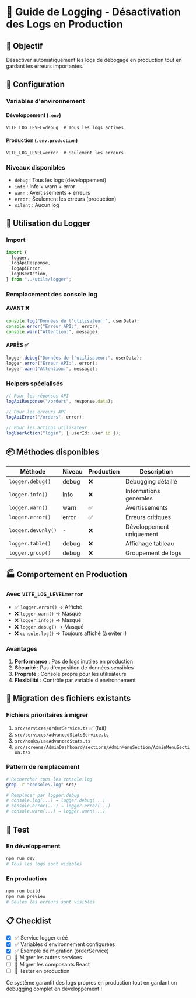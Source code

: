 # 📝 Guide de Logging - Désactivation des Logs en Production

## 🎯 Objectif

Désactiver automatiquement les logs de débogage en production tout en gardant les erreurs importantes.

## 🚀 Configuration

### Variables d'environnement

#### Développement (`.env`)

```env
VITE_LOG_LEVEL=debug  # Tous les logs activés
```

#### Production (`.env.production`)

```env
VITE_LOG_LEVEL=error  # Seulement les erreurs
```

### Niveaux disponibles

- `debug` : Tous les logs (développement)
- `info` : Info + warn + error
- `warn` : Avertissements + erreurs
- `error` : Seulement les erreurs (production)
- `silent` : Aucun log

## 🔧 Utilisation du Logger

### Import

```typescript
import {
  logger,
  logApiResponse,
  logApiError,
  logUserAction,
} from "../utils/logger";
```

### Remplacement des console.log

#### AVANT ❌

```typescript
console.log("Données de l'utilisateur:", userData);
console.error("Erreur API:", error);
console.warn("Attention:", message);
```

#### APRÈS ✅

```typescript
logger.debug("Données de l'utilisateur:", userData);
logger.error("Erreur API:", error);
logger.warn("Attention:", message);
```

### Helpers spécialisés

```typescript
// Pour les réponses API
logApiResponse("/orders", response.data);

// Pour les erreurs API
logApiError("/orders", error);

// Pour les actions utilisateur
logUserAction("login", { userId: user.id });
```

## 📦 Méthodes disponibles

| Méthode            | Niveau | Production | Description              |
| ------------------ | ------ | ---------- | ------------------------ |
| `logger.debug()`   | debug  | ❌         | Debugging détaillé       |
| `logger.info()`    | info   | ❌         | Informations générales   |
| `logger.warn()`    | warn   | ✅         | Avertissements           |
| `logger.error()`   | error  | ✅         | Erreurs critiques        |
| `logger.devOnly()` | -      | ❌         | Développement uniquement |
| `logger.table()`   | debug  | ❌         | Affichage tableau        |
| `logger.group()`   | debug  | ❌         | Groupement de logs       |

## 🏭 Comportement en Production

### Avec `VITE_LOG_LEVEL=error`

- ✅ `logger.error()` → Affiché
- ❌ `logger.warn()` → Masqué
- ❌ `logger.info()` → Masqué
- ❌ `logger.debug()` → Masqué
- ❌ `console.log()` → Toujours affiché (à éviter !)

### Avantages

1. **Performance** : Pas de logs inutiles en production
2. **Sécurité** : Pas d'exposition de données sensibles
3. **Propreté** : Console propre pour les utilisateurs
4. **Flexibilité** : Contrôle par variable d'environnement

## 🔄 Migration des fichiers existants

### Fichiers prioritaires à migrer

1. `src/services/orderService.ts` ✅ (fait)
2. `src/services/advancedStatsService.ts`
3. `src/hooks/useAdvancedStats.ts`
4. `src/screens/AdminDashboard/sections/AdminMenuSection/AdminMenuSection.tsx`

### Pattern de remplacement

```bash
# Rechercher tous les console.log
grep -r "console\.log" src/

# Remplacer par logger.debug
# console.log(...) → logger.debug(...)
# console.error(...) → logger.error(...)
# console.warn(...) → logger.warn(...)
```

## 🧪 Test

### En développement

```bash
npm run dev
# Tous les logs sont visibles
```

### En production

```bash
npm run build
npm run preview
# Seules les erreurs sont visibles
```

## 📋 Checklist

- [x] ✅ Service logger créé
- [x] ✅ Variables d'environnement configurées
- [x] ✅ Exemple de migration (orderService)
- [ ] 🔄 Migrer les autres services
- [ ] 🔄 Migrer les composants React
- [ ] 🔄 Tester en production

Ce système garantit des logs propres en production tout en gardant un debugging complet en développement !
